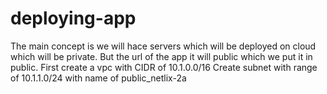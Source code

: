 # deploying-app
The main concept is we will hace servers which will be deployed on cloud which will be private.
But the url of the app it will public which we put it in public.
First create a vpc with CIDR of 10.1.0.0/16
Create subnet with range of 10.1.1.0/24 with name of public_netlix-2a

